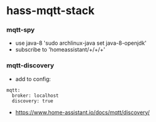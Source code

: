 # hass-mqtt-stack

### mqtt-spy
* use java-8 'sudo archlinux-java set java-8-openjdk'
* subscribe to 'homeassistant/+/+/+'

### mqtt-discovery

* add to config:
```
mqtt:
  broker: localhost
  discovery: true
```
* https://www.home-assistant.io/docs/mqtt/discovery/